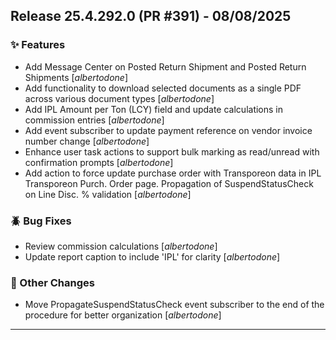 ## Release 25.4.292.0 (PR #391) - 08/08/2025
### ✨ Features
  * Add Message Center on Posted Return Shipment and Posted Return Shipments [*albertodone*]
  * Add functionality to download selected documents as a single PDF across various document types [*albertodone*]
  * Add IPL Amount per Ton (LCY) field and update calculations in commission entries [*albertodone*]
  * Add event subscriber to update payment reference on vendor invoice number change [*albertodone*]
  * Enhance user task actions to support bulk marking as read/unread with confirmation prompts [*albertodone*]
  * Add action to force update purchase order with Transporeon data in IPL Transporeon Purch. Order page. Propagation of SuspendStatusCheck on Line Disc. % validation [*albertodone*]

### 🪲 Bug Fixes
  * Review commission calculations [*albertodone*]
  * Update report caption to include 'IPL' for clarity [*albertodone*]

### 🔧 Other Changes
  * Move PropagateSuspendStatusCheck event subscriber to the end of the procedure for better organization [*albertodone*]

---

